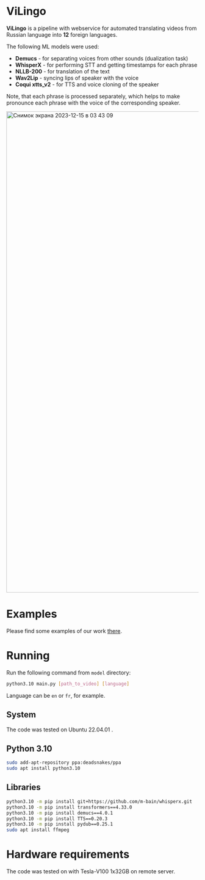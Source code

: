 # ViLingo

**ViLingo** is a pipeline with webservice for automated translating videos from Russian language into **12** foreign languages.


The following ML models were used:
* **Demucs** - for separating voices from other sounds (dualization task)
* **WhisperX** - for performing STT and getting timestamps for each phrase
* **NLLB-200** - for translation of the text
* **Wav2Lip** - syncing lips of speaker with the voice 
* **Coqui xtts_v2** - for TTS and voice cloning of the speaker

Note, that each phrase is processed separately, which helps to make pronounce each phrase with the voice of 
the corresponding speaker.

<img width="1259" alt="Снимок экрана 2023-12-15 в 03 43 09" src="https://github.com/inspired99/ViLingo/assets/64794482/f4f7e612-0cd1-4a33-a6cd-ea5c1224b39b">


# Examples

Please find some examples of our work
[there](https://drive.google.com/drive/folders/1LqOT3hCsz6AI9shP1lP4ya5DxC1VzaW-?usp=drive_link).

# Running

Run the following command from `model` directory:
```bash
python3.10 main.py [path_to_video] [language]
```

Language can be `en` or `fr`, for example.

## System

The code was tested on Ubuntu 22.04.01 .

## Python 3.10

```bash
sudo add-apt-repository ppa:deadsnakes/ppa
sudo apt install python3.10
```

## Libraries

```bash
python3.10 -m pip install git+https://github.com/m-bain/whisperx.git
python3.10 -m pip install transformers==4.33.0
python3.10 -m pip install demucs==4.0.1
python3.10 -m pip install TTS==0.20.3
python3.10 -m pip install pydub==0.25.1
sudo apt install ffmpeg
```

# Hardware requirements

The code was tested on with Tesla-V100 1x32GB on remote server.
